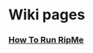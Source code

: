 Wiki pages
==========

### [How To Run RipMe](https://github.com/ripmeapp/ripme/wiki/How-To-Run-RipMe)
